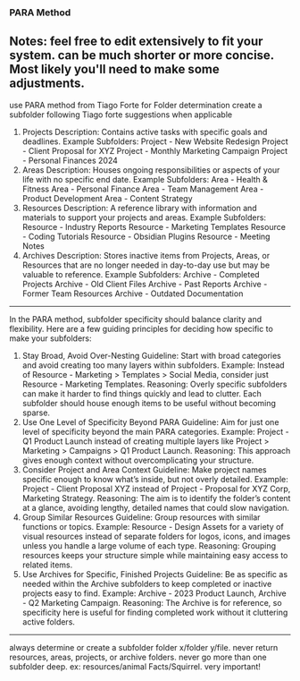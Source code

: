 ### PARA Method 

Notes: feel free to edit extensively to fit your system. can be much shorter or more concise. Most likely you'll need to make some adjustments.
---

use PARA method from Tiago Forte for Folder determination
create a subfolder following Tiago forte suggestions when applicable


1. Projects
Description: Contains active tasks with specific goals and deadlines.
Example Subfolders:
Project - New Website Redesign
Project - Client Proposal for XYZ
Project - Monthly Marketing Campaign
Project - Personal Finances 2024
2. Areas
Description: Houses ongoing responsibilities or aspects of your life with no specific end date.
Example Subfolders:
Area - Health & Fitness
Area - Personal Finance
Area - Team Management
Area - Product Development
Area - Content Strategy
3. Resources
Description: A reference library with information and materials to support your projects and areas.
Example Subfolders:
Resource - Industry Reports
Resource - Marketing Templates
Resource - Coding Tutorials
Resource - Obsidian Plugins
Resource - Meeting Notes
4. Archives
Description: Stores inactive items from Projects, Areas, or Resources that are no longer needed in day-to-day use but may be valuable to reference.
Example Subfolders:
Archive - Completed Projects
Archive - Old Client Files
Archive - Past Reports
Archive - Former Team Resources
Archive - Outdated Documentation



----
In the PARA method, subfolder specificity should balance clarity and flexibility. Here are a few guiding principles for deciding how specific to make your subfolders:

1. Stay Broad, Avoid Over-Nesting
Guideline: Start with broad categories and avoid creating too many layers within subfolders.
Example: Instead of Resource - Marketing > Templates > Social Media, consider just Resource - Marketing Templates.
Reasoning: Overly specific subfolders can make it harder to find things quickly and lead to clutter. Each subfolder should house enough items to be useful without becoming sparse.
2. Use One Level of Specificity Beyond PARA
Guideline: Aim for just one level of specificity beyond the main PARA categories.
Example: Project - Q1 Product Launch instead of creating multiple layers like Project > Marketing > Campaigns > Q1 Product Launch.
Reasoning: This approach gives enough context without overcomplicating your structure.
3. Consider Project and Area Context
Guideline: Make project names specific enough to know what’s inside, but not overly detailed.
Example: Project - Client Proposal XYZ instead of Project - Proposal for XYZ Corp, Marketing Strategy.
Reasoning: The aim is to identify the folder’s content at a glance, avoiding lengthy, detailed names that could slow navigation.
4. Group Similar Resources
Guideline: Group resources with similar functions or topics.
Example: Resource - Design Assets for a variety of visual resources instead of separate folders for logos, icons, and images unless you handle a large volume of each type.
Reasoning: Grouping resources keeps your structure simple while maintaining easy access to related items.
5. Use Archives for Specific, Finished Projects
Guideline: Be as specific as needed within the Archive subfolders to keep completed or inactive projects easy to find.
Example: Archive - 2023 Product Launch, Archive - Q2 Marketing Campaign.
Reasoning: The Archive is for reference, so specificity here is useful for finding completed work without it cluttering active folders.
---

always determine or create a subfolder folder x/folder y/file. 
never return resources, areas, projects, or archive folders.
never go more than one subfolder deep. ex: resources/animal Facts/Squirrel. very important!
